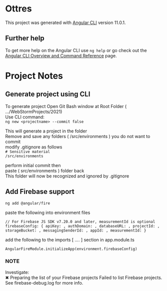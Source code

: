 # Ottres
This project was generated with [Angular CLI](https://github.com/angular/angular-cli) version 11.0.1.
## Further help
To get more help on the Angular CLI use `ng help` or go check out the [Angular CLI Overview and Command Reference](https://angular.io/cli) page.

# Project Notes

## Generate project using CLI  
To generate project
Open Git Bash window at Root Folder ( .../WebStormProjects/2021)  
Use CLI command:  
`ng new <projectname> --commit false`  

This will generate a project in the <projectname> folder  
Remove and save any folders ( /src/environments ) you do not want to commit  
modify .gitignore as follows  
`# Sensitive material`  
`/src/environments`  

perform initial commit then  
paste ( src/environments ) folder back  
This folder will now be recognized and ignored by .gitignore  

## Add Firebase support

`ng add @angular/fire`  

paste the following into environment files

`
// For Firebase JS SDK v7.20.0 and later, measurementId is optional
firebaseConfig: {
apiKey: ,
authDomain: ,
databaseURL: ,
projectId: ,
storageBucket: ,
messagingSenderId: ,
appId: ,
measurementId:
}
`

add the following to the imports [ .... ] section in app.module.ts

`
AngularFireModule.initializeApp(environment.firebaseConfig)
`
### NOTE
Investigate:  
✖ Preparing the list of your Firebase projects
Failed to list Firebase projects. See firebase-debug.log for more info.




